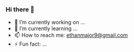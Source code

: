 ### Hi there 👋

- 🔭 I’m currently working on ...
- 🌱 I’m currently learning ...
- 📫 How to reach me: ethanmajor9@gmail.com
- ⚡ Fun fact: ...
